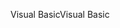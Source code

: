 <span data-ttu-id="52977-101">Visual Basic</span><span class="sxs-lookup"><span data-stu-id="52977-101">Visual Basic</span></span>